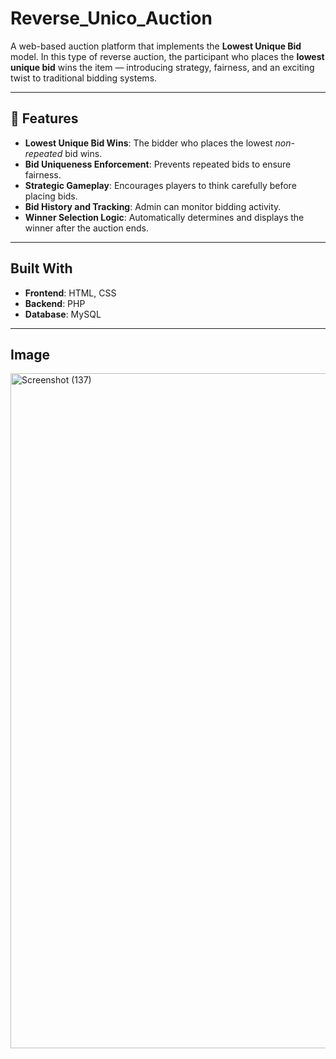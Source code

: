 # Reverse_Unico_Auction


A web-based auction platform that implements the **Lowest Unique Bid** model. 
In this type of reverse auction, the participant who places the **lowest unique bid** wins the item — introducing strategy, fairness, and an exciting twist to traditional bidding systems.

---

## 📌 Features

-  **Lowest Unique Bid Wins**: The bidder who places the lowest *non-repeated* bid wins.
-  **Bid Uniqueness Enforcement**: Prevents repeated bids to ensure fairness.
-  **Strategic Gameplay**: Encourages players to think carefully before placing bids.
-  **Bid History and Tracking**: Admin can monitor bidding activity.
-  **Winner Selection Logic**: Automatically determines and displays the winner after the auction ends.

---

##  Built With

- **Frontend**: HTML, CSS
- **Backend**: PHP
- **Database**: MySQL

---

## Image

<img width="1920" height="1080" alt="Screenshot (137)" src="https://github.com/user-attachments/assets/b8655192-45d8-4f2a-b551-8fdb9ae5da7c" />
